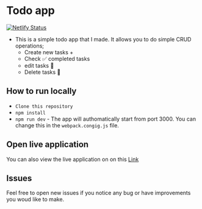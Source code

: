 # Todo app

[![Netlify Status](https://api.netlify.com/api/v1/badges/b271f18e-7255-437b-995c-35b71e083e41/deploy-status)](https://app.netlify.com/sites/todo-app-ineza/deploys)

- This is a simple todo app that I made. It allows you to do simple CRUD operations;
  - Create new tasks +
  - Check ✅ completed tasks
  - edit tasks 📝
  - Delete tasks 🚮

## **How to run locally**

- `Clone this repository`
- `npm install`
- `npm run dev` - The app will authomatically start from port 3000. You can change this in the `webpack.congig.js` file.

## **Open live application**

You can also view the live application on on this [Link](https://todo-app-ineza.netlify.app/)

## **Issues**

Feel free to open new issues if you notice any bug or have improvements you woud like to make.

